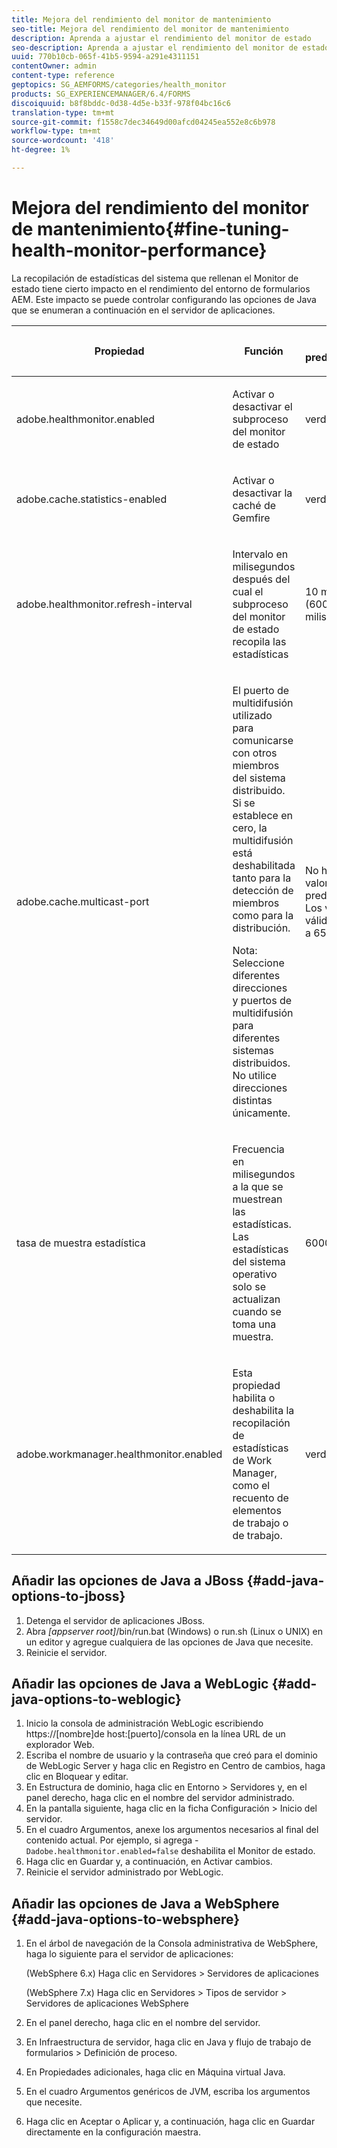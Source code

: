 ```yaml
---
title: Mejora del rendimiento del monitor de mantenimiento
seo-title: Mejora del rendimiento del monitor de mantenimiento
description: Aprenda a ajustar el rendimiento del monitor de estado
seo-description: Aprenda a ajustar el rendimiento del monitor de estado
uuid: 770b10cb-065f-41b5-9594-a291e4311151
contentOwner: admin
content-type: reference
geptopics: SG_AEMFORMS/categories/health_monitor
products: SG_EXPERIENCEMANAGER/6.4/FORMS
discoiquuid: b8f8bddc-0d38-4d5e-b33f-978f04bc16c6
translation-type: tm+mt
source-git-commit: f1558c7dec34649d00afcd04245ea552e8c6b978
workflow-type: tm+mt
source-wordcount: '418'
ht-degree: 1%

---
```



# Mejora del rendimiento del monitor de mantenimiento{#fine-tuning-health-monitor-performance}

La recopilación de estadísticas del sistema que rellenan el Monitor de estado tiene cierto impacto en el rendimiento del entorno de formularios AEM. Este impacto se puede controlar configurando las opciones de Java que se enumeran a continuación en el servidor de aplicaciones.

<table> 
 <thead> 
  <tr> 
   <th><p>Propiedad</p></th> 
   <th><p>Función</p></th> 
   <th><p>Valor predeterminado</p></th> 
  </tr> 
 </thead> 
 <tbody>
  <tr> 
   <td><p>adobe.healthmonitor.enabled</p></td> 
   <td><p>Activar o desactivar el subproceso del monitor de estado</p></td> 
   <td><p>verdadero</p></td> 
  </tr> 
  <tr> 
   <td><p>adobe.cache.statistics-enabled</p></td> 
   <td><p>Activar o desactivar la caché de Gemfire</p></td> 
   <td><p>verdadero</p></td> 
  </tr> 
  <tr> 
   <td><p>adobe.healthmonitor.refresh-interval</p></td> 
   <td><p>Intervalo en milisegundos después del cual el subproceso del monitor de estado recopila las estadísticas</p></td> 
   <td><p>10 minutos (600.000 milisegundos)</p></td> 
  </tr> 
  <tr> 
   <td><p>adobe.cache.multicast-port</p></td> 
   <td><p>El puerto de multidifusión utilizado para comunicarse con otros miembros del sistema distribuido. Si se establece en cero, la multidifusión está deshabilitada tanto para la detección de miembros como para la distribución. </p><p>Nota: Seleccione diferentes direcciones y puertos de multidifusión para diferentes sistemas distribuidos. No utilice direcciones distintas únicamente.</p></td> 
   <td><p>No hay ningún valor predeterminado. Los valores válidos van de 0 a 65535.</p></td> 
  </tr> 
  <tr> 
   <td><p>tasa de muestra estadística</p></td> 
   <td><p>Frecuencia en milisegundos a la que se muestrean las estadísticas. Las estadísticas del sistema operativo solo se actualizan cuando se toma una muestra.</p></td> 
   <td><p>600000</p></td> 
  </tr> 
  <tr> 
   <td><p>adobe.workmanager.healthmonitor.enabled</p></td> 
   <td><p>Esta propiedad habilita o deshabilita la recopilación de estadísticas de Work Manager, como el recuento de elementos de trabajo o de trabajo.</p></td> 
   <td><p>verdadero</p></td> 
  </tr> 
 </tbody> 
</table>

## Añadir las opciones de Java a JBoss {#add-java-options-to-jboss}

1. Detenga el servidor de aplicaciones JBoss.
1. Abra *[appserver root]*/bin/run.bat (Windows) o run.sh (Linux o UNIX) en un editor y agregue cualquiera de las opciones de Java que necesite.
1. Reinicie el servidor.

## Añadir las opciones de Java a WebLogic {#add-java-options-to-weblogic}

1. Inicio la consola de administración WebLogic escribiendo https://[nombre]de host:[puerto]/consola en la línea URL de un explorador Web.
1. Escriba el nombre de usuario y la contraseña que creó para el dominio de WebLogic Server y haga clic en Registro en Centro de cambios, haga clic en Bloquear y editar.
1. En Estructura de dominio, haga clic en Entorno > Servidores y, en el panel derecho, haga clic en el nombre del servidor administrado.
1. En la pantalla siguiente, haga clic en la ficha Configuración > Inicio del servidor.
1. En el cuadro Argumentos, anexe los argumentos necesarios al final del contenido actual. Por ejemplo, si agrega - `Dadobe.healthmonitor.enabled=false` deshabilita el Monitor de estado.
1. Haga clic en Guardar y, a continuación, en Activar cambios.
1. Reinicie el servidor administrado por WebLogic.

## Añadir las opciones de Java a WebSphere {#add-java-options-to-websphere}

1. En el árbol de navegación de la Consola administrativa de WebSphere, haga lo siguiente para el servidor de aplicaciones:

   (WebSphere 6.x) Haga clic en Servidores > Servidores de aplicaciones

   (WebSphere 7.x) Haga clic en Servidores > Tipos de servidor > Servidores de aplicaciones WebSphere

1. En el panel derecho, haga clic en el nombre del servidor.
1. En Infraestructura de servidor, haga clic en Java y flujo de trabajo de formularios > Definición de proceso.
1. En Propiedades adicionales, haga clic en Máquina virtual Java.
1. En el cuadro Argumentos genéricos de JVM, escriba los argumentos que necesite.
1. Haga clic en Aceptar o Aplicar y, a continuación, haga clic en Guardar directamente en la configuración maestra.

